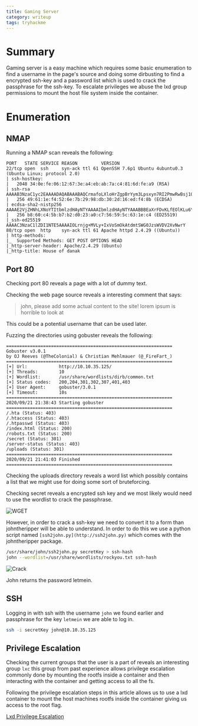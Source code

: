 ```yaml
---
title: Gaming Server 
category: writeup
tags: tryhackme
---
```


# Summary

Gaming server is a easy machine which requires some basic enumeration to find a username in the page's source and doing some dirbusting to find a encrypted ssh-key and a password list which is used to crack the passphrase for the ssh-key. To escalate privileges we abuse the lxd group permissions to mount the host file system inside the container.

# Enumeration

## NMAP

Running a NMAP scan reveals the following:

```
PORT   STATE SERVICE REASON         VERSION
22/tcp open  ssh     syn-ack ttl 61 OpenSSH 7.6p1 Ubuntu 4ubuntu0.3 (Ubuntu Linux; protocol 2.0)
| ssh-hostkey: 
|   2048 34:0e:fe:06:12:67:3e:a4:eb:ab:7a:c4:81:6d:fe:a9 (RSA)
| ssh-rsa AAAAB3NzaC1yc2EAAAADAQABAAABAQCrmafoLXloHrZgpBrYym3Lpsxyn7RI2PmwRwBsj1OqlqiGiD4wE11NQy3KE3Pllc/C0WgLBCAAe+qHh3VqfR7d8uv1MbWx1mvmVxK8l29UH1rNT4mFPI3Xa0xqTZn4Iu5RwXXuM4H9OzDglZas6RIm6Gv+sbD2zPdtvo9zDNj0BJClxxB/SugJFMJ+nYfYHXjQFq+p1xayfo3YIW8tUIXpcEQ2kp74buDmYcsxZBarAXDHNhsEHqVry9I854UWXXCdbHveoJqLV02BVOqN3VOw5e1OMTqRQuUvM5V4iKQIUptFCObpthUqv9HeC/l2EZzJENh+PmaRu14izwhK0mxL
|   256 49:61:1e:f4:52:6e:7b:29:98:db:30:2d:16:ed:f4:8b (ECDSA)
| ecdsa-sha2-nistp256 AAAAE2VjZHNhLXNoYTItbmlzdHAyNTYAAAAIbmlzdHAyNTYAAABBBEaXrFDvKLfEOlKLu6Y8XLGdBuZ2h/sbRwrHtzsyudARPC9et/zwmVaAR9F/QATWM4oIDxpaLhA7yyh8S8m0UOg=
|   256 b8:60:c4:5b:b7:b2:d0:23:a0:c7:56:59:5c:63:1e:c4 (ED25519)
|_ssh-ed25519 AAAAC3NzaC1lZDI1NTE5AAAAIOLrnjg+MVLy+IxVoSmOkAtdmtSWG0JzsWVDV2XvNwrY
80/tcp open  http    syn-ack ttl 61 Apache httpd 2.4.29 ((Ubuntu))
| http-methods: 
|_  Supported Methods: GET POST OPTIONS HEAD
|_http-server-header: Apache/2.4.29 (Ubuntu)
|_http-title: House of danak
```

## Port 80

Checking port 80 reveals a page with a lot of dummy text. 

Checking the web page source reveals a interesting comment that says:

> john, please add some actual content to the site! lorem ipsum is horrible to look at

This could be a potential username that can be used later.

Fuzzing the directories using gobuster reveals the following:

```
===============================================================
Gobuster v3.0.1
by OJ Reeves (@TheColonial) & Christian Mehlmauer (@_FireFart_)
===============================================================
[+] Url:            http://10.10.35.125/
[+] Threads:        10
[+] Wordlist:       /usr/share/wordlists/dirb/common.txt
[+] Status codes:   200,204,301,302,307,401,403
[+] User Agent:     gobuster/3.0.1
[+] Timeout:        10s
===============================================================
2020/09/21 21:38:43 Starting gobuster
===============================================================
/.hta (Status: 403)
/.htaccess (Status: 403)
/.htpasswd (Status: 403)
/index.html (Status: 200)
/robots.txt (Status: 200)
/secret (Status: 301)
/server-status (Status: 403)
/uploads (Status: 301)
===============================================================
2020/09/21 21:41:03 Finished
===============================================================
```

Checking the uploads directory reveals a word list which possibly contains a list that we might use for doing some sort of bruteforcing.

Checking secret reveals a encrypted ssh key and we most likely would need to use the wordlist to crack the passphrase.

![WGET](..//images/gamingserver/wget.png)

However, in order to crack a ssh-key we need to convert it to a form than johntheripper will be able to understand. In order to do this we use a python script named `[ssh2john.py](http://ssh2john.py)` which comes with the johntheripper package.

```bash
/usr/share/john/ssh2john.py secretKey > ssh-hash
john --wordlist=/usr/share/wordlists/rockyou.txt ssh-hash
```

![Crack](../images/gamingserver/crack.png)

John returns the password letmein.

## SSH

Logging in with ssh with the username `john` we found earlier and passphrase for the key `letmein` we are able to log in.

```bash
ssh -i secretKey john@10.10.35.125
```

## Privilege Escalation

Checking the current groups that the user is a part of reveals an interesting group `lxc` this group from past experience allows privilege escalation commonly done by mounting the rootfs inside a container and then interacting with the container and getting access to all the fs.

Following the privilege escalation steps in this article allows us to use a lxd container to mount the host machines rootfs inside the container giving us access to the root flag.

[Lxd Privilege Escalation](https://www.hackingarticles.in/lxd-privilege-escalation/)
